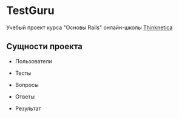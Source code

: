 # TestGuru

Учебый проект курса "Основы Rails" онлайн-школы [Thinknetica](http://www.thinknetica.com/)

## Сущности проекта

* Пользователи

* Тесты

* Вопросы

* Ответы

* Результат
